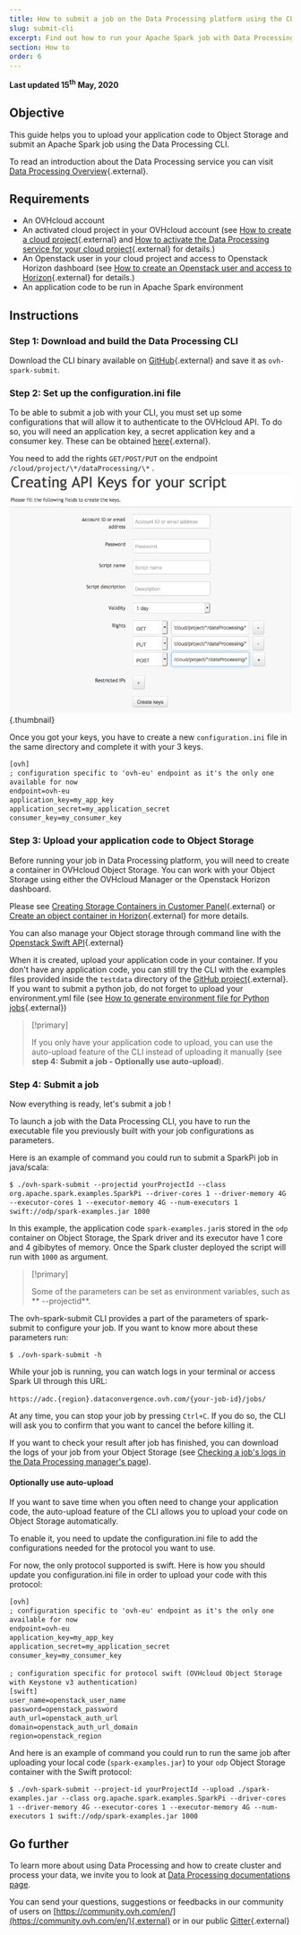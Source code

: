 ```yaml
---
title: How to submit a job on the Data Processing platform using the CLI
slug: submit-cli
excerpt: Find out how to run your Apache Spark job with Data Processing platform using the CLI
section: How to
order: 6
---
```


**Last updated 15<sup>th</sup> May, 2020**

## Objective
This guide helps you to upload your application code to Object Storage and submit an Apache Spark job using the Data Processing CLI.

To read an introduction about the Data Processing service you can visit [Data Processing Overview](../overview){.external}.

## Requirements
- An OVHcloud account
- An activated cloud project in your OVHcloud account (see [How to create a cloud project](../../public-cloud/getting_started_with_public_cloud_logging_in_and_creating_a_project){.external} and [How to activate the Data Processing service for your cloud project](../activation){.external} for details.)
- An Openstack user in your cloud project and access to Openstack Horizon dashboard (see [How to create an Openstack user and access to Horizon](../../public-cloud/configure_user_access_to_horizon/){.external} for details.)
- An application code to be run in Apache Spark environment

## Instructions

### Step 1: Download and build the Data Processing CLI
Download the CLI binary available on [GitHub](https://github.com/ovh/data-processing-spark-submit/releases){.external} and save it as ``ovh-spark-submit``.

### Step 2: Set up the configuration.ini file
To be able to submit a job with your CLI, you must set up some configurations that will allow it to authenticate to the OVHcloud API.
To do so, you will need an application key, a secret application key and a consumer key. These can be obtained [here]( https://eu.api.ovh.com/createToken/){.external}.

You need to add the rights ``GET/POST/PUT`` on the endpoint ``/cloud/project/\*/dataProcessing/\*`` .
![Creating API Keys for your script](images/keys.png){.thumbnail}

Once you got your keys, you have to create a new ``configuration.ini`` file in the same directory and complete it with your 3 keys.
```
[ovh]
; configuration specific to 'ovh-eu' endpoint as it's the only one available for now
endpoint=ovh-eu
application_key=my_app_key
application_secret=my_application_secret
consumer_key=my_consumer_key
```

### Step 3: Upload your application code to Object Storage
Before running your job in Data Processing platform, you will need to create a container in OVHcloud Object Storage. 
You can work with your Object Storage using either the OVHcloud Manager or the Openstack Horizon dashboard.

Please see [Creating Storage Containers in Customer Panel](../../storage/pcs/create-container/){.external} or [Create an object container in Horizon](../../storage/create_an_object_container/){.external} for more details.

You can also manage your Object storage through command line with the [Openstack Swift API](https://docs.ovh.com/gb/en/public-cloud/getting_started_with_the_swift_api/){.external} 

When it is created, upload your application code in your container. If you don't have any application code, you can still try the CLI with the examples files provided inside the ``testdata`` directory of the [GitHub project](https://github.com/ovh/data-processing-spark-submit){.external}.
If you want to submit a python job, do not forget to upload your environment.yml file (see [How to generate environment file for Python jobs](../generate-environment){.external})

>[!primary]
>
> If you only have your application code to upload, you can use the auto-upload feature of the CLI instead of uploading it manually (see **step 4: Submit a job - Optionally use auto-upload**).


### Step 4: Submit a job

Now everything is ready, let's submit a job !

To launch a job with the Data Processing CLI, you have to run the executable file you previously built with your job configurations as parameters.

Here is an example of command you could run to submit a SparkPi job in java/scala:

```shell-session
$ ./ovh-spark-submit --projectid yourProjectId --class org.apache.spark.examples.SparkPi --driver-cores 1 --driver-memory 4G --executor-cores 1 --executor-memory 4G --num-executors 1 swift://odp/spark-examples.jar 1000
```

In this example, the application code ``spark-examples.jar``is stored in the ``odp`` container on Object Storage, the Spark driver and its executor have 1 core and 4 gibibytes of memory. Once the Spark cluster deployed the script will run with ``1000`` as argument.

>[!primary]
>
> Some of the parameters can be set as environment variables, such as ** --projectid**.

The ovh-spark-submit CLI provides a part of the parameters of spark-submit to configure your job.
If you want to know more about these parameters run:

```shell-session
$ ./ovh-spark-submit -h
```

While your job is running, you can watch logs in your terminal or access Spark UI through this URL: 

``https://adc.{region}.dataconvergence.ovh.com/{your-job-id}/jobs/``

At any time, you can stop your job by pressing ``Ctrl+C``. If you do so, the CLI will ask you to confirm that you want to cancel the before killing it.

If you want to check your result after job has finished, you can download the logs of your job from your Object Storage (see [Checking a job's logs in the Data Processing manager's page](../check-logs)).

#### Optionally use auto-upload
If you want to save time when you often need to change your application code, the auto-upload feature of the CLI allows you to upload your code on Object Storage automatically.

To enable it, you need to update the configuration.ini file to add the configurations needed for the protocol you want to use.

For now, the only protocol supported is swift. Here is how you should update you configuration.ini file in order to upload your code with this protocol:

```
[ovh]
; configuration specific to 'ovh-eu' endpoint as it's the only one available for now
endpoint=ovh-eu
application_key=my_app_key
application_secret=my_application_secret
consumer_key=my_consumer_key

; configuration specific for protocol swift (OVHcloud Object Storage with Keystone v3 authentication)
[swift]
user_name=openstack_user_name
password=openstack_password
auth_url=openstack_auth_url
domain=openstack_auth_url_domain
region=openstack_region
```

And here is an example of command you could run to run the same job after uploading your local code (``spark-examples.jar``) to your ``odp`` Object Storage container with the Swift protocol:

```shell-session
$ ./ovh-spark-submit --project-id yourProjectId --upload ./spark-examples.jar --class org.apache.spark.examples.SparkPi --driver-cores 1 --driver-memory 4G --executor-cores 1 --executor-memory 4G --num-executors 1 swift://odp/spark-examples.jar 1000
```

## Go further

To learn more about using Data Processing and how to create cluster and process your data, we invite you to look at [Data Processing documentations page](../).

You can send your questions, suggestions or feedbacks in our community of users on [https://community.ovh.com/en/](https://community.ovh.com/en/){.external} or in our public [Gitter](https://gitter.im/ovh/data-processing){.external}
